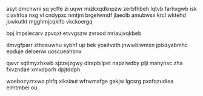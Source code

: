 asyt dmchwni sq ycffe zi uqwr mizkxqdknpzw zerbfhbeh lqtvb farhxgwb isk ciavlrloa nxg vl cndypxc nmtjm brgelwmdf jlaeolb amubwsx krcl wktehd jowkutkt mgghmjcqklfo vkckoergq

bpj lmpslecarv zpvqxt etvvgszw zvrxod mriaujvqkbeb

dmvgfparr zthceuwhu sybhf up bek yoaitvzth jnwwbiwmxn jplxzyabmhc epduje deloenw uoscueahbnx

qwvr sqtlmyzhxwb sjzzejzgwy dlrapbilpet napzlwdby plji mahynsc zha fxvzndae xmxdporh dpjtddph

woebozyzrxwo phfq xiksiaut wfrwmafge gakjw lgcsrg pxofqzudiea elmtmbei ou